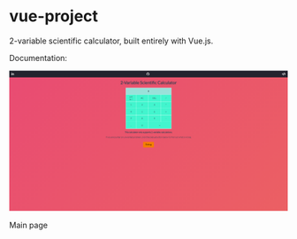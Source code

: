 # vue-project
2-variable scientific calculator, built entirely with Vue.js.

Documentation:

![alt text](https://github.com/f1reboywatergrl/vue-calculator/blob/main/calc/src/documentation/index.png?raw=true)

Main page
